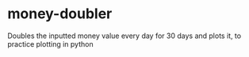 # money-doubler
Doubles the inputted money value every day for 30 days and plots it, to practice plotting in python 
